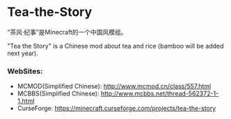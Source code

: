 # Tea-the-Story

“茶风·纪事”是Minecraft的一个中国风模组。

"Tea the Story" is a Chinese mod about tea and rice (bamboo will be added next year).

### WebSites:

*   MCMOD(Simplified Chinese): http://www.mcmod.cn/class/557.html
*   MCBBS(Simplified Chinese): http://www.mcbbs.net/thread-562372-1-1.html
*   CurseForge: https://minecraft.curseforge.com/projects/tea-the-story
